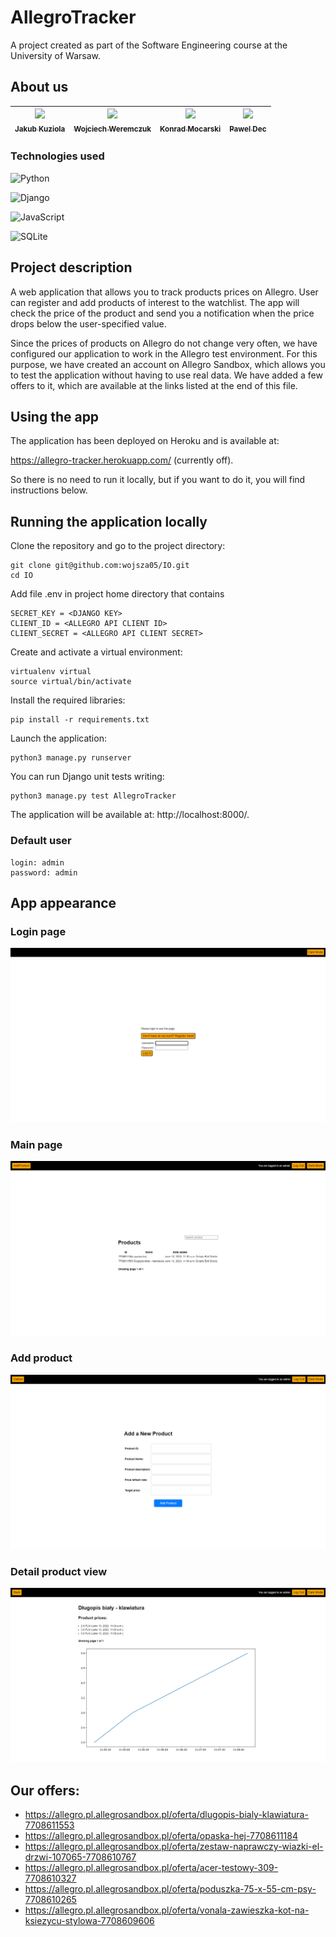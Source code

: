 # AllegroTracker
A project created as part of the Software Engineering course at the University of Warsaw.

## About us

<!-- ALL-CONTRIBUTORS-LIST:START - Do not remove or modify this section -->
<!-- prettier-ignore -->
| [<img src="https://avatars2.githubusercontent.com/u/38833436?v=4" width="75px;"/><br /><sub><b>Jakub Kuziola</b></sub>](https://github.com/JKuziola)<br />  | [<img src="https://avatars3.githubusercontent.com/u/105707706?v=4" width="75px;"/><br /><sub><b>Wojciech Weremczuk</b></sub>](https://github.com/wojsza05)<br /> | [<img src="https://avatars1.githubusercontent.com/u/100534891?v=4" width="75px;"/><br /><sub><b>Konrad Mocarski</b></sub>](https://github.com/mocar27)<br /> | [<img src="https://avatars3.githubusercontent.com/u/64912735?v=4" width="75px;"/><br /><sub><b>Pawel Dec</b></sub>](https://github.com/koxkox111)<br /> | 
|:----------------------------------------------------------------------------------------------------------------------------------------------------------:|:----------------------------------------------------------------------------------------------------------------------------------------------------------------:|:------------------------------------------------------------------------------------------------------------------------------------------------------------:|:--------------------------------------------------------------------------------------------------------------------------------------------------------------------------------------------------------------------------:|  
<!-- ALL-CONTRIBUTORS-LIST:END -->

### Technologies used

![Python](https://img.shields.io/badge/python-3670A0?style=for-the-badge&logo=python&logoColor=ffdd54)

![Django](https://img.shields.io/badge/django-%23092E20.svg?style=for-the-badge&logo=django&logoColor=white)

![JavaScript](https://img.shields.io/badge/javascript-%23323330.svg?style=for-the-badge&logo=javascript&logoColor=%23F7DF1E)

![SQLite](https://img.shields.io/badge/sqlite-%2307405e.svg?style=for-the-badge&logo=sqlite&logoColor=white)

## Project description
A web application that allows you to track products prices on Allegro. User can register and add
products of interest to the watchlist. The app will check the price of the product and send you a notification when
the price drops below the user-specified value.

Since the prices of products on Allegro do not change very often, we have configured our application to work
in the Allegro test environment. For this purpose, we have created an account on Allegro Sandbox, 
which allows you to test the application without having to use real data. We have added a few offers to it, 
which are available at the links listed at the end of this file.

## Using the app
The application has been deployed on Heroku and is available at:

https://allegro-tracker.herokuapp.com/ (currently off).

So there is no need to run it locally, but if you want to do it, you will find instructions below.

## Running the application locally

Clone the repository and go to the project directory:
```shell
git clone git@github.com:wojsza05/IO.git
cd IO
```

Add file .env in project home directory that contains
```
SECRET_KEY = <DJANGO KEY>
CLIENT_ID = <ALLEGRO API CLIENT ID>
CLIENT_SECRET = <ALLEGRO API CLIENT SECRET>
```

Create and activate a virtual environment:
```shell
virtualenv virtual
source virtual/bin/activate
```

Install the required libraries:
```shell
pip install -r requirements.txt
```

Launch the application:
```shell
python3 manage.py runserver
```

You can run Django unit tests writing:
```shell
python3 manage.py test AllegroTracker
```

The application will be available at: http://localhost:8000/.

### Default user
    login: admin
    password: admin

## App appearance
### Login page
![Login Page](./images/LoginPage.png)

### Main page
![Main page](./images/MainPage.png)

### Add product
![Add product](./images/AddProduct.png)

### Detail product view
![Detail product view](./images/DetailView.png)

## Our offers:
- https://allegro.pl.allegrosandbox.pl/oferta/dlugopis-bialy-klawiatura-7708611553
- https://allegro.pl.allegrosandbox.pl/oferta/opaska-hej-7708611184
- https://allegro.pl.allegrosandbox.pl/oferta/zestaw-naprawczy-wiazki-el-drzwi-107065-7708610767
- https://allegro.pl.allegrosandbox.pl/oferta/acer-testowy-309-7708610327
- https://allegro.pl.allegrosandbox.pl/oferta/poduszka-75-x-55-cm-psy-7708610265
- https://allegro.pl.allegrosandbox.pl/oferta/vonala-zawieszka-kot-na-ksiezycu-stylowa-7708609606
